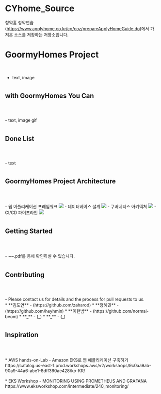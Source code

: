 # CYhome_Source
청약홈 청약연습(https://www.applyhome.co.kr/co/coz/prepareApplyHomeGuide.do)에서 가져온 소스를 저장하는 저장소입니다.

## <h1>GoormyHomes Project </h1><br>
- text, image

#
<h2> with GoormyHomes You Can <br><br></h2><br>
- text, image gif

#
<h2> Done List <br><br></h2><br>
- text

#
<h2> GoormyHomes Project Architecture <br><br></h2><br>
- 웹 어플리케이션 프레임워크
<img src= url >
- 데이터베이스 설계
<img src= url >
- 쿠버네티스 아키텍처
<img src= url >
- CI/CD 파이프라인
<img src= url >

#
<h2> Getting Started <br><br></h2><br>
- ~~.pdf를 통해 확인하실 수 있습니다.

#
<h2> Contributing <br><br></h2><br>
- Please contact us for details and the process for pull requests to us. <br/>
* **김도연** - (https://github.com/zaharod)
* **정혜민** - (https://github.com/heyhmin)
* **이현범** - (https://github.com/normal-beom)
* **_** - (_)
* **_** - (_)

#
<h2> Inspiration <br><br></h2><br>
* AWS hands-on-Lab   -  Amazon EKS로 웹 애플리케이션 구축하기 <br/>
https://catalog.us-east-1.prod.workshops.aws/v2/workshops/9c0aa9ab-90a9-44a6-abe1-8dff360ae428/ko-KR/ 
  <br/><br/>
* EKS Workshop   -   MONITORING USING PROMETHEUS AND GRAFANA <br/>
  https://www.eksworkshop.com/intermediate/240_monitoring/ 
